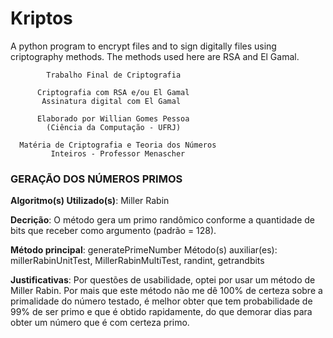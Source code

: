 # Kriptos
A python program to encrypt files and to sign digitally files using criptography methods. The methods used here are RSA and El Gamal.
 

                                                        
            Trabalho Final de Criptografia              
                                                        
          Criptografia com RSA e/ou El Gamal            
           Assinatura digital com El Gamal              
                                                        
          Elaborado por Willian Gomes Pessoa            
            (Ciência da Computação - UFRJ)             
                                                        
      Matéria de Criptografia e Teoria dos Números      
             Inteiros - Professor Menascher             

 
 <h3> GERAÇÃO DOS NÚMEROS PRIMOS </h3>

 <b>Algoritmo(s) Utilizado(s)</b>: Miller Rabin

 <b>Decrição</b>: O método gera um primo randômico conforme a
 quantidade de bits que receber como argumento (padrão =
 128).

 <b>Método principal</b>: generatePrimeNumber
 Método(s) auxiliar(es): millerRabinUnitTest, MillerRabinMultiTest, randint, getrandbits

 <b>Justificativas</b>: Por questões de usabilidade, optei por
 usar um método de Miller Rabin. Por mais que este método
 não me dê 100% de certeza sobre a primalidade do número
 testado, é melhor obter que tem probabilidade de 99%
 de ser primo e que é obtido rapidamente, do que demorar
 dias para obter um número que é com certeza primo.
